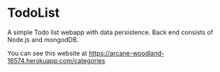 # TodoList


A simple Todo list webapp with data persistence. Back end consists of Node.js and mongodDB.

You can see this website at https://arcane-woodland-16574.herokuapp.com/categories
